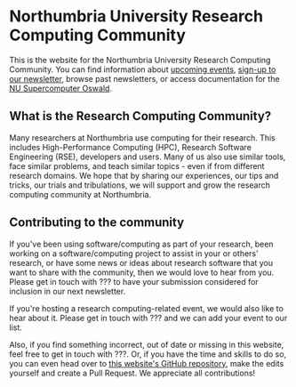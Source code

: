# Northumbria University Research Computing Community 

This is the website for the Northumbria University Research Computing Community. You can find information about [upcoming events](events/events.md), [sign-up to our newsletter](newsletter/signup.md), browse past newsletters, or access documentation for the [NU Supercomputer Oswald](oswald/what-is-oswald).

## What is the Research Computing Community?

Many researchers at Northumbria use computing for their research. This includes High-Performance Computing (HPC), Research Software Engineering (RSE), developers and users. Many of us also use similar tools, face similar problems, and teach similar topics - even if from different research domains. We hope that by sharing our experiences, our tips and tricks, our trials and tribulations, we will support and grow the research computing community at Northumbria.

## Contributing to the community

If you've been using software/computing as part of your research, been working on a software/computing project to assist in your or others' research, or have some news or ideas about research software that you want to share with the community, then we would love to hear from you. Please get in touch with ??? to have your submission considered for inclusion in our next newsletter.

If you're hosting a research computing-related event, we would also like to hear about it. Please get in touch with ??? and we can add your event to our list.

Also, if you find something incorrect, out of date or missing in this website, feel free to get in touch with ???. Or, if you have the time and skills to do so, you can even head over to [this website's GitHub repository](https://github.com/RSC-Northumbria/oswald-docs), make the edits yourself and create a Pull Request. We appreciate all contributions!
